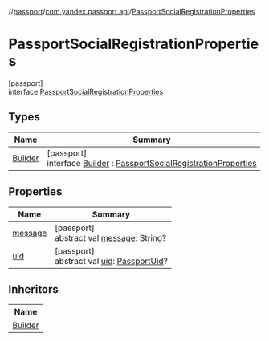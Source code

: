 //[passport](../../../index.md)/[com.yandex.passport.api](../index.md)/[PassportSocialRegistrationProperties](index.md)

# PassportSocialRegistrationProperties

[passport]\
interface [PassportSocialRegistrationProperties](index.md)

## Types

| Name | Summary |
|---|---|
| [Builder](-builder/index.md) | [passport]<br>interface [Builder](-builder/index.md) : [PassportSocialRegistrationProperties](index.md) |

## Properties

| Name | Summary |
|---|---|
| [message](message.md) | [passport]<br>abstract val [message](message.md): String? |
| [uid](uid.md) | [passport]<br>abstract val [uid](uid.md): [PassportUid](../-passport-uid/index.md)? |

## Inheritors

| Name |
|---|
| [Builder](-builder/index.md) |
